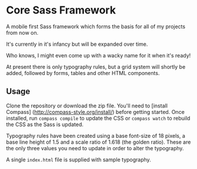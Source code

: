 # Core Sass Framework
A mobile first Sass framework which forms the basis for all of my projects from 
now on.

It's currently in it's infancy but will be expanded over time.

Who knows, I might even come up with a wacky name for it when it's ready!

At present there is only typography rules, but a grid system will shortly be
added, followed by forms, tables and other HTML components.

## Usage

Clone the repository or download the zip file. You'll need to [install Compass]
(http://compass-style.org/install/) before getting started. Once installed,
run `compass compile` to update the CSS or `compass watch` to rebuild the
CSS as the Sass is updated.

Typography rules have been created using a base font-size of 18 pixels, a base
line height of 1.5 and a scale ratio of 1.618 (the golden ratio). These are the 
only three values you need to update in order to alter the typography.

A single `index.html` file is supplied with sample typography.